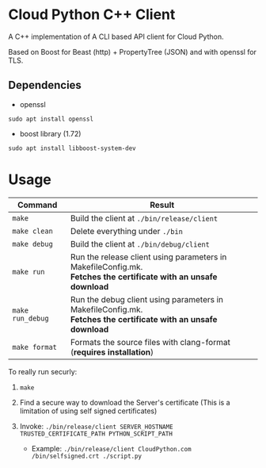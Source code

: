 # Cloud Python C++ Client

A C++ implementation of A CLI based API client for Cloud Python.

Based on Boost for Beast (http) + PropertyTree (JSON) and with openssl for TLS.

## Dependencies

* openssl

```sudo apt install openssl```


* boost library (1.72)

```sudo apt install libboost-system-dev```


# Usage

| Command | Result |
| ------- | ------ |
| `make`  | Build the client at `./bin/release/client` |
| `make clean`  | Delete everything under `./bin` |
| `make debug`  | Build the client at `./bin/debug/client` |
| `make run`  | Run the release client using parameters in MakefileConfig.mk. <br/>**Fetches the certificate with an unsafe download** |
| `make run_debug`  | Run the debug client using parameters in MakefileConfig.mk.<br/> **Fetches the certificate with an unsafe download** |
| `make format`  | Formats the source files with clang-format (**requires installation**) |


To really run securly:

1. `make`
2. Find a secure way to download the Server's certificate (This is a limitation of using self signed certificates)

3. Invoke:
   `./bin/release/client SERVER_HOSTNAME TRUSTED_CERTIFICATE_PATH PYTHON_SCRIPT_PATH`

    * Example: `./bin/release/client CloudPython.com /bin/selfsigned.crt ./script.py`